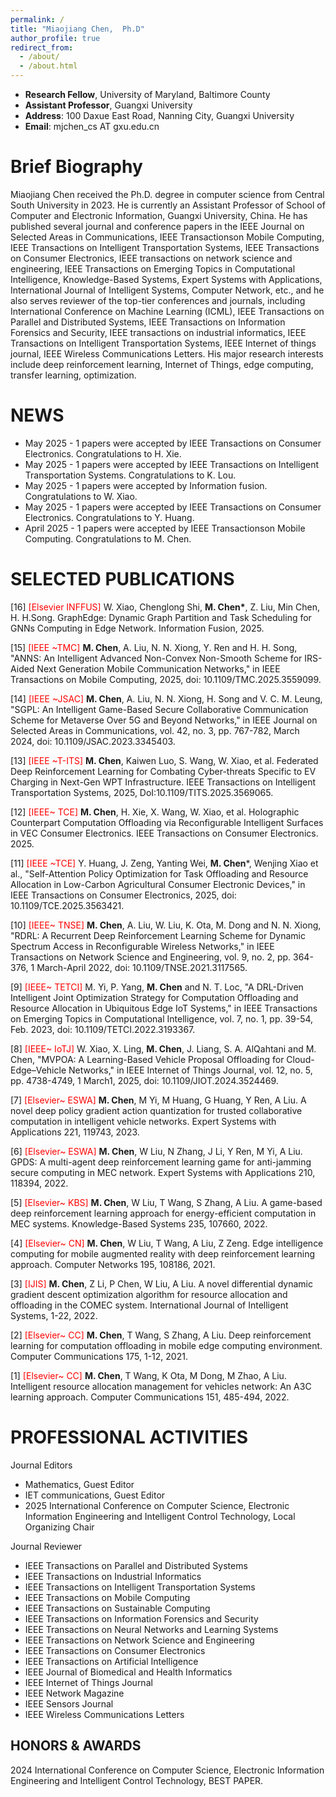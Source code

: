 ```yaml
---
permalink: /
title: "Miaojiang Chen,  Ph.D"
author_profile: true
redirect_from: 
  - /about/
  - /about.html
---
```


- **Research Fellow**, <a href="https://umbc.edu/" style="text-decoration: none;">University of Maryland, Baltimore County</a>
- **Assistant Professor**, <a href="https://www.gxu.edu.cn/en/" style="text-decoration: none;">Guangxi University</a>
- **Address**: 100 Daxue East Road, Nanning City, Guangxi University
- **Email**: mjchen_cs AT gxu.edu.cn


Brief Biography
======

Miaojiang Chen received the Ph.D. degree in computer science from Central South University in 2023. He is currently an Assistant Professor of School of Computer and Electronic Information, Guangxi University, China. He has published several journal and
conference papers in the IEEE Journal on Selected Areas in Communications, IEEE Transactionson Mobile Computing, IEEE Transactions on Intelligent Transportation Systems, IEEE Transactions on Consumer Electronics, IEEE transactions on network science and engineering, IEEE Transactions on Emerging Topics in Computational Intelligence, Knowledge-Based Systems, Expert Systems with Applications, International Journal of Intelligent Systems, Computer Network, etc., and  he also serves reviewer of the top-tier conferences and journals, including International Conference on Machine Learning (ICML), IEEE Transactions on Parallel and Distributed Systems, IEEE Transactions on Information Forensics and Security, IEEE transactions on industrial informatics, IEEE Transactions on Intelligent
Transportation Systems, IEEE Internet of things journal, IEEE Wireless Communications Letters. His major research interests include deep reinforcement learning, Internet of Things, edge computing, transfer learning,  optimization.



NEWS
======
- May 2025 - 1 papers were accepted by IEEE Transactions on Consumer Electronics. Congratulations to H. Xie.
- May 2025 - 1 papers were accepted by IEEE Transactions on Intelligent Transportation Systems. Congratulations to K. Lou.
- May 2025 - 1 papers were accepted by Information fusion. Congratulations to W. Xiao.
- May 2025 - 1 papers were accepted by IEEE Transactions on Consumer Electronics. Congratulations to Y. Huang.
- April 2025 - 1 papers were accepted by IEEE Transactionson Mobile Computing. Congratulations to M. Chen.
  


SELECTED PUBLICATIONS
======
[16] <span style="color:red">[Elsevier INFFUS]</span> W. Xiao, Chenglong Shi, __M. Chen*__, Z. Liu, Min Chen, H. H.Song. GraphEdge: Dynamic Graph Partition and Task Scheduling for GNNs Computing in Edge Network. Information Fusion, 2025.

[15] <span style="color:red">[IEEE ~TMC]</span> __M. Chen__, A. Liu, N. N. Xiong, Y. Ren and H. H. Song, "ANNS: An Intelligent Advanced Non-Convex Non-Smooth Scheme for IRS-Aided Next Generation Mobile Communication Networks," in IEEE Transactions on Mobile Computing, 2025, doi: 10.1109/TMC.2025.3559099.

[14] <span style="color:red">[IEEE ~JSAC]</span>  **M. Chen**, A. Liu, N. N. Xiong, H. Song and V. C. M. Leung, "SGPL: An Intelligent Game-Based Secure Collaborative Communication Scheme for Metaverse Over 5G and Beyond Networks," in IEEE Journal on Selected Areas in Communications, vol. 42, no. 3, pp. 767-782, March 2024, doi: 10.1109/JSAC.2023.3345403.

[13]  <span style="color:red">[IEEE ~T-ITS]</span>   **M. Chen**, Kaiwen Luo, S. Wang, W. Xiao, et al. Federated Deep Reinforcement Learning for Combating Cyber-threats Specific to EV Charging in Next-Gen WPT Infrastructure. IEEE Transactions on Intelligent Transportation Systems, 2025, DoI:10.1109/TITS.2025.3569065.

[12] <span style="color:red">[IEEE~ TCE]</span> **M. Chen**, H. Xie, X. Wang, W. Xiao, et al. Holographic Counterpart Computation Offloading via Reconfigurable Intelligent Surfaces in VEC Consumer Electronics. IEEE Transactions on Consumer Electronics. 2025.

[11] <span style="color:red">[IEEE ~TCE]</span>  Y. Huang, J. Zeng, Yanting Wei, **M. Chen***, Wenjing Xiao et al., "Self-Attention Policy Optimization for Task Offloading and Resource Allocation in Low-Carbon Agricultural Consumer Electronic Devices," in IEEE Transactions on Consumer Electronics, 2025, doi: 10.1109/TCE.2025.3563421.

[10] <span style="color:red">[IEEE~ TNSE]</span> **M. Chen**, A. Liu, W. Liu, K. Ota, M. Dong and N. N. Xiong, "RDRL: A Recurrent Deep Reinforcement Learning Scheme for Dynamic Spectrum Access in Reconfigurable Wireless Networks," in IEEE Transactions on Network Science and Engineering, vol. 9, no. 2, pp. 364-376, 1 March-April 2022, doi: 10.1109/TNSE.2021.3117565. 

[9] <span style="color:red">[IEEE~ TETCI]</span> M. Yi, P. Yang,  **M. Chen** and N. T. Loc, "A DRL-Driven Intelligent Joint Optimization Strategy for Computation Offloading and Resource Allocation in Ubiquitous Edge IoT Systems," in IEEE Transactions on Emerging Topics in Computational Intelligence, vol. 7, no. 1, pp. 39-54, Feb. 2023, doi: 10.1109/TETCI.2022.3193367. 

[8]  <span style="color:red">[IEEE~ IoTJ]</span> W. Xiao, X. Ling,  **M. Chen**, J. Liang, S. A. AlQahtani and M. Chen, "MVPOA: A Learning-Based Vehicle Proposal Offloading for Cloud-Edge–Vehicle Networks," in IEEE Internet of Things Journal, vol. 12, no. 5, pp. 4738-4749, 1 March1, 2025, doi: 10.1109/JIOT.2024.3524469.

[7]  <span style="color:red">[Elsevier~ ESWA]</span> **M. Chen**, M Yi, M Huang, G Huang, Y Ren, A Liu. A novel deep policy gradient action quantization for trusted collaborative computation in intelligent vehicle networks. Expert Systems with Applications 221, 119743, 2023.

[6]  <span style="color:red">[Elsevier~ ESWA]</span> **M. Chen**, W Liu, N Zhang, J Li, Y Ren, M Yi, A Liu. GPDS: A multi-agent deep reinforcement learning game for anti-jamming secure computing in MEC network. Expert Systems with Applications 210, 118394, 2022.

[5] <span style="color:red">[Elsevier~ KBS]</span> **M. Chen**, W Liu, T Wang, S Zhang, A Liu. A game-based deep reinforcement learning approach for energy-efficient computation in MEC systems. Knowledge-Based Systems 235, 107660, 2022.

[4] <span style="color:red">[Elsevier~ CN]</span> **M. Chen**, W Liu, T Wang, A Liu, Z Zeng. Edge intelligence computing for mobile augmented reality with deep reinforcement learning approach. Computer Networks 195, 108186, 2021.

[3] <span style="color:red">[IJIS]</span> **M. Chen**, Z Li, P Chen, W Liu, A Liu. A novel differential dynamic gradient descent optimization algorithm for resource allocation and offloading in the COMEC system. International Journal of Intelligent Systems, 1-22, 2022.

[2] <span style="color:red">[Elsevier~ CC]</span> **M. Chen**, T Wang, S Zhang, A Liu. Deep reinforcement learning for computation offloading in mobile edge computing environment. Computer Communications 175, 1-12, 2021.

[1] <span style="color:red">[Elsevier~ CC]</span> **M. Chen**, T Wang, K Ota, M Dong, M Zhao, A Liu. Intelligent resource allocation management for vehicles network: An A3C learning approach. Computer Communications 151, 485-494, 2022.




PROFESSIONAL ACTIVITIES
======
Journal Editors
- Mathematics, Guest Editor
- IET communications, Guest Editor
- 2025 International Conference on Computer Science, Electronic Information Engineering and Intelligent Control Technology, Local Organizing Chair

 Journal Reviewer
- IEEE Transactions on Parallel and Distributed Systems
- IEEE Transactions on Industrial Informatics
- IEEE Transactions on Intelligent Transportation Systems
- IEEE Transactions on Mobile Computing
- IEEE Transactions on Sustainable Computing
- IEEE Transactions on Information Forensics and Security
- IEEE Transactions on Neural Networks and Learning Systems
- IEEE Transactions on Network Science and Engineering
- IEEE Transactions on Consumer Electronics
- IEEE Transactions on Artificial Intelligence
- IEEE Journal of Biomedical and Health Informatics
- IEEE Internet of Things Journal
- IEEE Network Magazine
- IEEE Sensors Journal
- IEEE Wireless Communications Letters




HONORS & AWARDS
------
2024 International Conference on Computer Science, Electronic Information Engineering and Intelligent Control Technology, BEST PAPER. 
